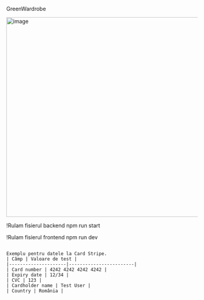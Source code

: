 GreenWardrobe


<img width="975" height="526" alt="image" src="https://github.com/user-attachments/assets/db1f01ea-01ae-4d5b-9b81-2005c23cb4bf" />



!Rulam fisierul backend
npm run start

!Rulam fisierul frontend
npm run dev
```

Exemplu pentru datele la Card Stripe.
| Câmp | Valoare de test |
|---------------------|------------------------|
| Card number | 4242 4242 4242 4242 |
| Expiry date | 12/34 |
| CVC | 123 |
| Cardholder name | Test User |
| Country | România |
